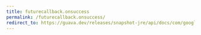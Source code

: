 ```yaml
---
title: futurecallback.onsuccess
permalink: /futurecallback.onsuccess/
redirect_to: https://guava.dev/releases/snapshot-jre/api/docs/com/google/common/util/concurrent/FutureCallback.html#onSuccess-V-
---
```

